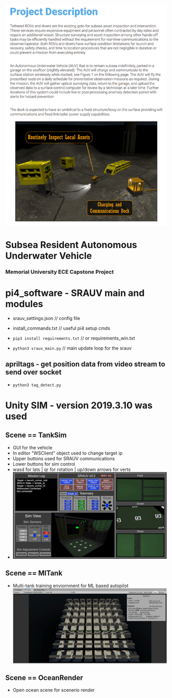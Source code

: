 
![Alt text](Media/ProjectDescription.PNG?raw=true "Project description")

# Subsea Resident Autonomous Underwater Vehicle
### Memorial University ECE Capstone Project
# pi4_software - SRAUV main and modules
- srauv_settings.json // config file
- install_commands.txt // useful pi4 setup cmds
- `pip3 install requirements.txt` // or requirements_win.txt

- `python3 srauv_main.py` // main update loop for the srauv
## apriltags - get position data from video stream to send over socket
- `python3 tag_detect.py`

# Unity SIM - version 2019.3.10 was used 
## Scene == TankSim
- GUI for the vehicle
- In editor "WSClient" object used to change target ip
- Upper buttons used for SRAUV communications
- Lower buttons for sim control
- wasd for lats | qr for rotation | up/down arrows for verts
- ![Alt text](Media/gui.png?raw=true "GUI")

## Scene == MlTank
- Multi-tank training enviornment for ML based autopilot
![Alt text](Media/ml_tank.png?raw=true "Machine learning tanks")

## Scene == OceanRender
- Open ocean scene for scenerio render
